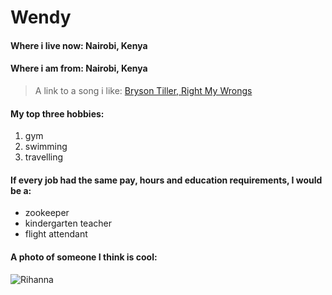 # Wendy

#### Where i live now: Nairobi, Kenya
#### Where i am from: Nairobi, Kenya

> A link to a song i like: [Bryson Tiller, Right My Wrongs](https://open.spotify.com/track/5rgrBsAFYMun6yhtnLKRPz?si=1a84d35200ec4e07)

#### My top three hobbies:

1. gym
2. swimming
3. travelling


#### If every job had the same pay, hours and education requirements, I would be a:

- zookeeper
- kindergarten teacher
- flight attendant

#### A photo of someone I think is cool:

![Rihanna](https://www.instyle.com/thmb/5bxrJKbhGl7G6dabz2teg_JW10M=/750x0/filters:no_upscale():max_bytes(150000):strip_icc():format(webp)/GettyImages-2150388261-1fec6fa0320749ffa105657190e67f74.jpg)
